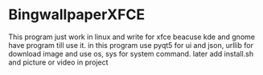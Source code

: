 # BingwallpaperXFCE
This program just work in linux and write for xfce beacuse kde and gnome have program till use it.
in this program use pyqt5 for ui and json, urllib for download image  and use os, sys for system
command.
later add install.sh and picture or video in project
